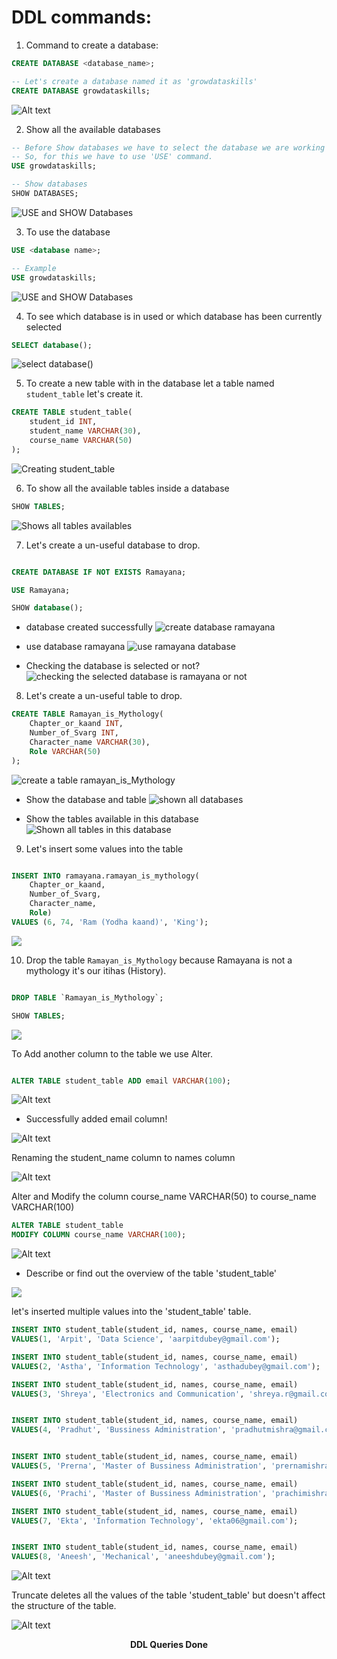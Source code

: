 # DDL commands:

1. Command to create a database:

```SQL
CREATE DATABASE <database_name>;

-- Let's create a database named it as 'growdataskills'
CREATE DATABASE growdataskills;
```

![Alt text](./img/create_database_command.png)

2.  Show all the available databases

```SQL
-- Before Show databases we have to select the database we are working upon.
-- So, for this we have to use 'USE' command.
USE growdataskills;

-- Show databases
SHOW DATABASES;
```

![USE and SHOW Databases](./img/Use_Show_databases.png)

3. To use the database

```SQl
USE <database name>;

-- Example
USE growdataskills;
```
![USE and SHOW Databases](./img/Use_Show_databases.png)

4. To see which database is in used or which database has been currently selected

```SQl
SELECT database();
```
![select database()](./img/select_database().png)

5. To create a new table with in the database let a table named `student_table` let's create it.

```SQl
CREATE TABLE student_table(
    student_id INT,
    student_name VARCHAR(30),
    course_name VARCHAR(50)
);
```

![Creating student_table](./img/create_student_table.png)

6. To show all the available tables inside a database 

```SQL
SHOW TABLES;
```

![Shows all tables availables](./img/Show_tables.png)

7. Let's create a un-useful database to drop.

```SQL

CREATE DATABASE IF NOT EXISTS Ramayana;

USE Ramayana;

SHOW database();
```

- database created successfully
![create database ramayana](./img/create_ramayana_database.png)

- use database ramayana
![use ramayana database](./img/use_ramayana_database.png)

- Checking the database is selected or not?
![checking the selected database is ramayana or not](./img/show_database()_ramayana.png)

8. Let's create a un-useful table to drop.

```SQL
CREATE TABLE Ramayan_is_Mythology(
    Chapter_or_kaand INT,
    Number_of_Svarg INT,
    Character_name VARCHAR(30),
    Role VARCHAR(50)
);
```
![create a table ramayan_is_Mythology](./img/create_table_ramayana_is_mythology.png)

- Show the database and table
![shown all databases](./img/showing_databases_ramayana.png)

- Show the tables available in this database
![Shown all tables in this database](./img/show_table_ramayan_is_mythology.png)

9. Let's insert some values into the table

```SQl

INSERT INTO ramayana.ramayan_is_mythology(
    Chapter_or_kaand, 
    Number_of_Svarg, 
    Character_name, 
    Role) 
VALUES (6, 74, 'Ram (Yodha kaand)', 'King');
```

![](./img/Inserted_1st_record_in_table_ramayan_is_mythology.png)

10. Drop the table `Ramayan_is_Mythology` because Ramayana is not a mythology it's our itihas (History).

```SQL

DROP TABLE `Ramayan_is_Mythology`;

SHOW TABLES;

```

![](./img/drop_table_ramayan.png)


To Add another column to the table we use Alter.
```SQL

ALTER TABLE student_table ADD email VARCHAR(100);

```


![Alt text](./img/Alter_and_add_email_column.png)
- Successfully added email column!


![Alt text](./img/email_col_added.png)

Renaming the student_name column to names column

![Alt text](./img/Alter_renaming_col_name.png)

Alter and Modify the column course_name VARCHAR(50) to course_name VARCHAR(100)

```SQl
ALTER TABLE student_table
MODIFY COLUMN course_name VARCHAR(100);
```

![Alt text](./img/Alter_and_modify.png)


- Describe or find out the overview of the table 'student_table'

![](./img/Desc_or_Describe.png)

let's inserted multiple values into the 'student_table' table.

```sql
INSERT INTO student_table(student_id, names, course_name, email)
VALUES(1, 'Arpit', 'Data Science', 'aarpitdubey@gmail.com');

INSERT INTO student_table(student_id, names, course_name, email)
VALUES(2, 'Astha', 'Information Technology', 'asthadubey@gmail.com');

INSERT INTO student_table(student_id, names, course_name, email)
VALUES(3, 'Shreya', 'Electronics and Communication', 'shreya.r@gmail.com');


INSERT INTO student_table(student_id, names, course_name, email)
VALUES(4, 'Pradhut', 'Bussiness Administration', 'pradhutmishra@gmail.com');


INSERT INTO student_table(student_id, names, course_name, email)
VALUES(5, 'Prerna', 'Master of Bussiness Administration', 'prernamishra@gmail.com');

INSERT INTO student_table(student_id, names, course_name, email)
VALUES(6, 'Prachi', 'Master of Bussiness Administration', 'prachimishra@gmail.com');

INSERT INTO student_table(student_id, names, course_name, email)
VALUES(7, 'Ekta', 'Information Technology', 'ekta06@gmail.com');


INSERT INTO student_table(student_id, names, course_name, email)
VALUES(8, 'Aneesh', 'Mechanical', 'aneeshdubey@gmail.com');
```

![Alt text](./img/Inserted_values_student_table.png)

Truncate deletes all the values of the table 'student_table' but doesn't affect the structure of the table.

![Alt text](./img/Truncate_student_table.png)


<center><b>DDL Queries Done</b></center>